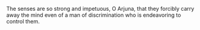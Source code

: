 The senses are so strong and impetuous, O Arjuna, that they forcibly carry away the mind even of a man of discrimination who is endeavoring to control them.